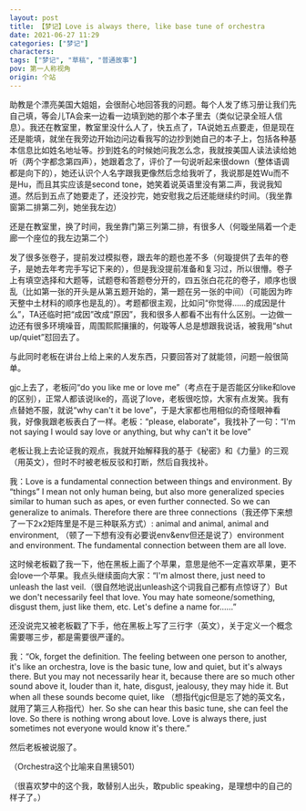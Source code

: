 ```yaml
---
layout: post
title: 【梦记】Love is always there, like base tune of orchestra
date: 2021-06-27 11:29
categories: ["梦记"]
characters: 
tags: ["梦记", "草稿", "普通故事"]
pov: 第一人称视角
origin: 个站
---
```


助教是个漂亮美国大姐姐，会很耐心地回答我的问题。每个人发了练习册让我们先自己填，等会儿TA会来一边看一边填到她的那个本子里去（类似记录全班人信息）。我还在教室里，教室里没什么人了，快五点了，TA说她五点要走，但是现在还是能填，就坐在我旁边开始边问边看我写的边抄到她自己的本子上，包括各种基本信息比如姓名地址等。抄到姓名的时候她问我怎么念，我就按美国人读法读给她听（两个字都念第四声），她跟着念了，评价了一句说听起来很down（整体语调都是向下的），她还认识个人名字跟我更像然后念给我听了，我说那是姓Wu而不是Hu，而且其实应该是second tone，她笑着说英语里没有第二声，我说我知道。然后到五点了她要走了，还没抄完，她安慰我之后还能继续约时间。（我坐靠窗第二排第二列，她坐我左边）

还是在教室里，换了时间，我坐靠门第三列第二排，有很多人（何璇坐隔着一个走廊一个座位的我左边第二个）

发了很多张卷子，提前发过模拟卷，跟去年的题也差不多（何璇提供了去年的卷子，是她去年考完手写记下来的），但是我没提前准备和复习过，所以很懵。卷子上有填空选择和大题等，试题卷和答题卷分开的，四五张白花花的卷子，顺序也很乱（比如第一张的开头是从第五题开始的，第一题在另一张的中间）（可能因为昨天整中土材料的顺序也是乱的）。考题都很主观，比如问“你觉得……的成因是什么”，TA还临时把“成因”改成“原因”，我和很多人都看不出有什么区别。一边做一边还有很多环境噪音，周围熙熙攘攘的，何璇等人总是想跟我说话，被我用“shut up/quiet”怼回去了。

与此同时老板在讲台上给上来的人发东西，只要回答对了就能领，问题一般很简单。

gjc上去了，老板问“do you like me or love me”（考点在于是否能区分like和love的区别），正常人都该说like的，高说了love，老板很吃惊，大家有点发笑。我有点替她不服，就说“why can't it be love”，于是大家都也用相似的奇怪眼神看我，好像我跟老板表白了一样。老板：“please, elaborate”，我找补了一句：“I'm not saying I would say love or anything, but why can't it be love”

老板让我上去论证我的观点，我就开始解释我的基于《秘密》和《力量》的三观（用英文），但时不时被老板反驳和打断，然后自我找补。

我：Love is a fundamental connection between things and environment. By “things” I mean not only human being, but also more generalized species similar to human such as apes, or even further connected. So we can generalize to animals. Therefore there are three connections（我还停下来想了一下2x2矩阵里是不是三种联系方式）: animal and animal, animal and environment, （顿了一下想有没有必要说env&env但还是说了）environment and environment. The fundamental connection between them are all love.

这时候老板戳了我一下，他在黑板上画了个苹果，意思是他不一定喜欢苹果，更不会love一个苹果。我点头继续面向大家：“I'm almost there, just need to unleash the last veil.（很自然地说出unleash这个词我自己都有点惊讶了）But we don't necessarily feel that love. You may hate someone/something, disgust them, just like them, etc. Let's define a name for……”

还没说完又被老板戳了下手，他在黑板上写了三行字（英文），关于定义一个概念需要哪三步，都是需要很严谨的。

我：“Ok, forget the definition. The feeling between one person to another, it's like an orchestra, love is the basic tune, low and quiet, but it's always there. But you may not necessarily hear it, because there are so much other sound above it, louder than it, hate, disgust, jealousy, they may hide it. But when all these sounds become quiet, like （想指代gjc但是忘了她的英文名，就用了第三人称指代）her. So she can hear this basic tune, she can feel the love. So there is nothing wrong about love. Love is always there, just sometimes not everyone would know it's there.”

然后老板被说服了。

（Orchestra这个比喻来自黑镜501）

（很喜欢梦中的这个我，敢替别人出头，敢public speaking，是理想中的自己的样子了。）

